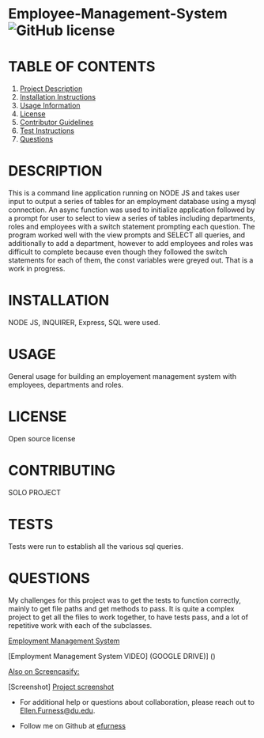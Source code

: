 # Employee-Management-System![GitHub license](https://img.shields.io/badge/license-undefined-blue.svg)

# TABLE OF CONTENTS 

1. [Project Description](#project-description)
2. [Installation Instructions](#installation)
3. [Usage Information](#usage)
4. [License](#license)
5. [Contributor Guidelines](#contributors)
6. [Test Instructions](#tests)
7. [Questions](#questions)

# DESCRIPTION 

This is a command line application running on NODE JS and takes user input to output a series of tables for an employment database using a mysql connection. An async function was used to initialize application followed by a prompt for user to select to view a series of tables including departments, roles and employees with a switch statement prompting each question.  The program worked well with the view prompts and SELECT all queries, and additionally to add a department, however to add employees and roles was difficult to complete because even though they followed the switch statements for each of them, the const variables were greyed out.  That is a work in progress.

# INSTALLATION 

NODE JS, INQUIRER, Express, SQL were used.

# USAGE 

General usage for building an employement management system with employees, departments and roles.
 
# LICENSE 

Open source license

# CONTRIBUTING 

SOLO PROJECT

# TESTS 

Tests were run to establish all the various sql queries.
 
# QUESTIONS 

My challenges for this project was to get the tests to function correctly, mainly to get file paths and get methods to pass.  It is quite a complex project to get all the files to work together, to have tests pass, and a lot of repetitive work with each of the subclasses.

[Employment Management System](https://github.com/efurness/Employee-Management-System.git)


[Employment Management System VIDEO] (GOOGLE DRIVE)] ()
 
[Also on Screencasify:]()

[Screenshot] [Project screenshot](assets/images/employment.gif) 


* For additional help or questions about collaboration, please reach out to Ellen.Furness@du.edu.

* Follow me on Github at [efurness](http://github.com/efurness)

